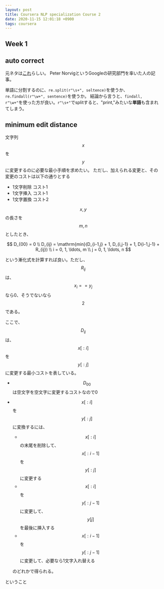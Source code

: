 ```yaml
---
layout: post
title: Coursera NLP specialization Course 2
date: 2020-11-15 12:01:18 +0900
tags: coursera
---
```


## Week 1
## auto correct

元ネタは[これ](https://norvig.com/spell-correct.html)らしい。
Peter NorvigというGoogleの研究部門を率いた人の記事。

単語に分割するのに、`re.split(r"\s+", seltence)`を使うか、`re.findall(r"\w+", sentence)`を使うか。
結論から言うと、`findall, r"\w+"`を使った方が良い。`r"\s+"`でsplitすると、"print,"みたいな**単語**も含まれてしまう。



## minimum edit distance

文字列$$x$$を$$y$$に変更するのに必要な最小手順を求めたい。
ただし、加えられる変更と、その変更のコストは以下の通りとする

- 1文字削除 コスト1
- 1文字挿入 コスト1
- 1文字置換 コスト2

$$x,y$$の長さを$$m,n$$としたとき、

$$
D_{00} = 0 \\
D_{ij} = \mathrm{min}(D_{i-1,j} + 1, D_{i,j-1} + 1, D{i-1,j-1} + R_{ij}) \\
i = 0, 1, \ldots, m \\
j = 0, 1, \ldots, n
$$

という漸化式を計算すれば良い。ただし、$$R_{ij}$$は、$$x_i == y_j$$なら0、そうでないなら$$2$$である。

ここで、$$D_{ij}$$は、$$x[:i]$$を$$y[:j]$$に変更する最小コストを表している。

- $$D_{00}$$は空文字を空文字に変更するコストなので0
- $$x[:i]$$を$$y[:j]$$に変換するには、
  - $$x[:i]$$の末尾を削除して、$$x[:i-1]$$を$$y[:j]$$に変更する
  - $$x[:i]$$を$$y[:j-1]$$に変更して、$$y[j]$$を最後に挿入する
  - $$x[:i-1]$$を$$y[:j-1]$$に変更して、必要なら1文字入れ替える

  のどれかで得られる。

ということ
